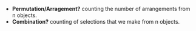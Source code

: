 - **Permutation/Arragement?** counting the number of arrangements from n objects.
- **Combination?** counting of selections that we make from n objects.
